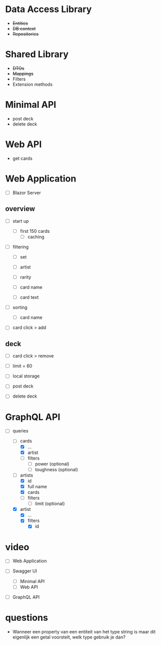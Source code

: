 # Data Access Library

- ~~Entities~~
- ~~DB context~~
- ~~Repositories~~

# Shared Library

- ~~DTOs~~
- ~~Mappings~~
- Filters
- Extension methods

# Minimal API

- post deck
- delete deck

# Web API

- get cards

# Web Application

- [ ] Blazor Server

## overview

- [ ] start up
  - [ ] first 150 cards
    - [ ] caching

- [ ] filtering

  - [ ] set

  - [ ] artist

  - [ ] rarity

  - [ ] card name

  - [ ] card text

- [ ] sorting
  - [ ] card name

- [ ] card click > add

## deck

- [ ] card click > remove

- [ ] limit = 60

- [ ] local storage

- [ ] post deck

- [ ] delete deck

# GraphQL API

- [ ] queries

  - [ ] cards
    - [x] ...
    - [x] artist
    - [ ] filters
      - [ ] power (optional)
      - [ ] toughness (optional)

  - [ ] artists
    - [x] id
    - [x] full name
    - [x] cards
    - [ ] filters
      - [ ] limit (optional)

  - [x] artist
    - [x] ...
    - [x] filters
      - [x] id

# video

- [ ] Web Application
- [ ] Swagger UI
  - [ ] Minimal API
  - [ ] Web API
- [ ] GraphQL API



# questions

- Wanneer een property van een entiteit van het type string is maar dit eigenlijk een getal voorstelt, welk type gebruik je dan?